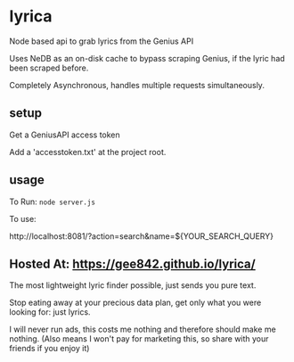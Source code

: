 # lyrica
Node based api to grab lyrics from the Genius API

Uses NeDB as an on-disk cache to bypass scraping Genius, if the lyric had been scraped before.

Completely Asynchronous, handles multiple requests simultaneously.

## setup
Get a GeniusAPI access token

Add a 'accesstoken.txt' at the project root.

## usage
To Run:
```node server.js```

To use:

http://localhost:8081/?action=search&name=${YOUR_SEARCH_QUERY}


## Hosted At: https://gee842.github.io/lyrica/

The most lightweight lyric finder possible, just sends you pure text.

Stop eating away at your precious data plan, get only what you were looking for: just lyrics.

I will never run ads, this costs me nothing and therefore should make me nothing. (Also means I won't pay for marketing this, so share with your friends if you enjoy it)

